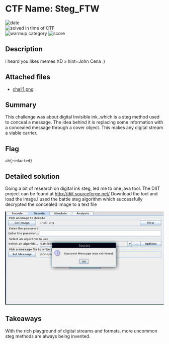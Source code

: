# CTF Name: Steg_FTW

![date](https://img.shields.io/badge/date-10.11.2021-brightgreen.svg)  
![solved in time of CTF](https://img.shields.io/badge/solved-in%20time%20of%20CTF-brightgreen.svg)  
![warmup category](https://img.shields.io/badge/category-Steg-lightgrey.svg)
![score](https://img.shields.io/badge/score-75-blue.svg)

## Description
i heard you likes memes XD » hint=John Cena :)
## Attached files
- [chall1.png](../files/chall1.png)

## Summary
This challenge was about digital Invisible ink..which is a steg method used to conceal a message. The idea behind it is replacing some information with a concealed message through a cover object. This makes any digital stream a viable carrier.
## Flag
```
ah{redacted}
```

## Detailed solution
Doing a bit of research on digital ink steg, led me to one java tool. The DIIT project can be found at http://diit.sourceforge.net/ Download the tool and load the image.I used the battle steg algorithm which successfully decrypted the concealed image to a text file

![image info](../files/diit.png)

## Takeaways
With the rich playground of digital streams and formats, more uncommon steg methods are always being invented.
